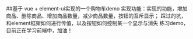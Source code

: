 ##基于 vue + element-ui实现的一个购物车demo
实现功能：实现的功能，增加商品、删除商品、增加商品数量，减少商品数量，按钮的互斥显示；
踩过的坑，和element框架如何进行传值，以及按钮如何控制某一个显示与消失
练习demo，目前正在学习前端中，加油！

